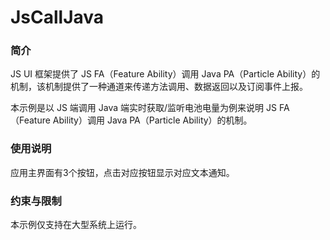 # JsCallJava<a name="ZH-CN_TOPIC_0000001080120392"></a>

### 简介

JS UI 框架提供了 JS FA（Feature Ability）调用 Java PA（Particle Ability）的机制，该机制提供了一种通道来传递方法调用、数据返回以及订阅事件上报。

本示例是以 JS 端调用 Java 端实时获取/监听电池电量为例来说明 JS FA（Feature Ability）调用 Java PA（Particle Ability）的机制。

### 使用说明

应用主界面有3个按钮，点击对应按钮显示对应文本通知。

### 约束与限制

本示例仅支持在大型系统上运行。
